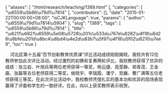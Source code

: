 {
    "aliases": [
        "/html/research/teaching/1389.html"
    ],
    "categories": [
        "\u6559\u5b66\u79d1\u7814"
    ],
    "contributors": [],
    "date": "2015-01-22T00:00:00+08:00",
    "isCJKLanguage": true,
    "params": {
        "author": "\u6559\u79d1\u7814\u5904"
    },
    "slug": "1389",
    "tags": [
        "\u6559\u5b66\u79d1\u7814"
    ],
    "title": "\u6211\u6821\u6559\u5e08\u5728\u201c\u533a\u767e\u8282\u4f18\u8d28\u8bfe\u201d\u8bc4\u6bd4\u4e2d\u83b7\u5f97\u4f18\u5f02\u6210\u7ee9",
    "toc": true
}

    河北区第十五届“百节创新教育优质课”评比活动成绩刚刚揭晓，我校共有12位教师参加此次评比活动，经过激烈的初赛和复赛两轮评比，我校教师获得了优异的成绩：张立岩、叶旭兵等两位老师获得一等奖，杨云捷、高莹静、郑青茂、王金磊、张磊等五位老师获得二等奖，侯晓宇、李瑞霞、潘宁、宫巍、曹广满等五位老师获得三等奖。在此次评比活动中，我校教师凭借扎实的基本功和优异的现场表现赢得了评委和学生的一致好评。在此，向以上获奖教师表示祝贺。


